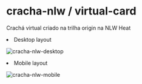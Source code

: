 # cracha-nlw / virtual-card
Crachá virtual criado na trilha origin na NLW Heat

<li>Desktop layout</li>

![cracha-nlw-desktop](https://user-images.githubusercontent.com/93561196/207922922-4662ced5-64e1-4284-acc9-a60812148bee.PNG)

<li>Mobile layout</li>

![cracha-nlw-mobile](https://user-images.githubusercontent.com/93561196/207922955-15d60b19-052c-4a68-a791-8c53de6b7c71.PNG)
